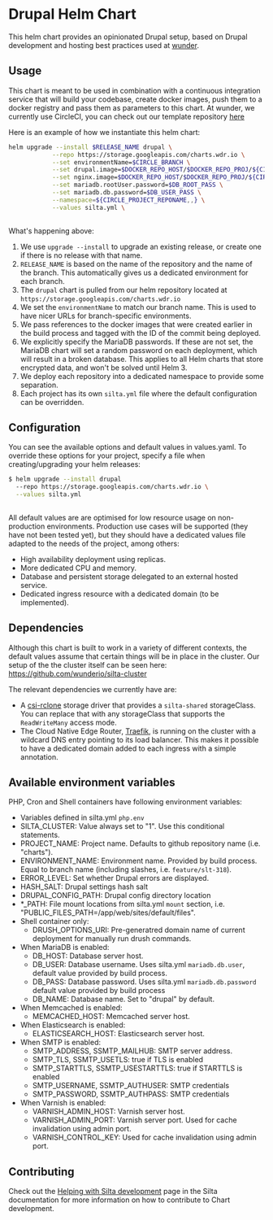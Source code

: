 # Drupal Helm Chart

This helm chart provides an opinionated Drupal setup, based on Drupal development and hosting best practices used at [wunder](https://wunder.io).

## Usage

This chart is meant to be used in combination with a continuous integration 
service that will build your codebase, create docker images, push them to a
docker registry and pass them as parameters to this chart. At wunder, we 
currently use CircleCI, you can check out our template repository [here](https://github.com/wunderio/drupal-project)

Here is an example of how we instantiate this helm chart: 

```bash
helm upgrade --install $RELEASE_NAME drupal \
            --repo https://storage.googleapis.com/charts.wdr.io \
            --set environmentName=$CIRCLE_BRANCH \
            --set drupal.image=$DOCKER_REPO_HOST/$DOCKER_REPO_PROJ/${CIRCLE_PROJECT_REPONAME,,}-drupal:$CIRCLE_SHA1 \
            --set nginx.image=$DOCKER_REPO_HOST/$DOCKER_REPO_PROJ/${CIRCLE_PROJECT_REPONAME,,}-nginx:$CIRCLE_SHA1 \
            --set mariadb.rootUser.password=$DB_ROOT_PASS \
            --set mariadb.db.password=$DB_USER_PASS \
            --namespace=${CIRCLE_PROJECT_REPONAME,,} \
            --values silta.yml \
            
```

What's happening above:

1. We use `upgrade --install` to upgrade an existing release, or create one if there is no release with that name.
2. `RELEASE_NAME` is based on the name of the repository and the name of the branch. This automatically gives us a dedicated environment for each branch.
3. The `drupal` chart is pulled from our helm repository located at `https://storage.googleapis.com/charts.wdr.io`
4. We set the `environmentName` to match our branch name. This is used to have nicer URLs for branch-specific environments.
5. We pass references to the docker images that were created earlier in the build process and tagged with the ID of the commit being deployed.
6. We explicitly specify the MariaDB passwords. If these are not set, the MariaDB chart will set a random password on each deployment, which will result in a broken database. This applies to all Helm charts that store encrypted data, and won't be solved until Helm 3.
7. We deploy each repository into a dedicated namespace to provide some separation.
8. Each project has its own `silta.yml` file where the default configuration can be overridden.

## Configuration

You can see the available options and default values in values.yaml.
To override these options for your project, specify a file when creating/upgrading your helm releases:

```bash
$ helm upgrade --install drupal
  --repo https://storage.googleapis.com/charts.wdr.io \
  --values silta.yml
    
```

All default values are are optimised for low resource usage on non-production environments.
Production use cases will be supported (they have not been tested yet), but they should
have a dedicated values file adapted to the needs of the project, among others:
- High availability deployment using replicas.
- More dedicated CPU and memory.
- Database and persistent storage delegated to an external hosted service.
- Dedicated ingress resource with a dedicated domain (to be implemented).

## Dependencies
Although this chart is built to work in a variety of different contexts, the default
values assume that certain things will be in place in the cluster. Our setup of the
the cluster itself can be seen here: https://github.com/wunderio/silta-cluster

The relevant dependencies we currently have are:
- A [csi-rclone](https://github.com/wunderio/csi-rclone) storage driver that provides a `silta-shared` storageClass. You can replace that with any
storageClass that supports the `ReadWriteMany` access mode.
- The Cloud Native Edge Router, [Traefik](https://traefik.io/), is running on the cluster with a wildcard DNS
entry pointing to its load balancer. This makes it possible to have a dedicated
domain added to each ingress with a simple annotation.

## Available environment variables

PHP, Cron and Shell containers have following environment variables:
  - Variables defined in silta.yml `php.env`
  - SILTA_CLUSTER: Value always set to "1". Use this conditional statements.
  - PROJECT_NAME: Project name. Defaults to github repository name (i.e. "charts").
  - ENVIRONMENT_NAME: Environment name. Provided by build process. Equal to branch name (including slashes, i.e. `feature/slt-318`).
  - ERROR_LEVEL:  Set whether Drupal errors are displayed. 
  - HASH_SALT: Drupal settings hash salt
  - DRUPAL_CONFIG_PATH: Drupal config directory location
  - *_PATH: File mount locations from silta.yml `mount` section, i.e. "PUBLIC_FILES_PATH=/app/web/sites/default/files".  
  - Shell container only: 
    - DRUSH_OPTIONS_URI: Pre-generatred domain name of current deployment for manually run drush commands.
  - When MariaDB is enabled:
    - DB_HOST: Database server host. 
    - DB_USER: Database username. Uses silta.yml `mariadb.db.user`, default value provided by build process.
    - DB_PASS: Database password. Uses silta.yml `mariadb.db.password` default value provided by build process
    - DB_NAME: Database name. Set to "drupal" by default.
  - When Memcached is enabled:
    - MEMCACHED_HOST: Memcached server host.
  - When Elasticsearch is enabled:
    - ELASTICSEARCH_HOST: Elasticsearch server host.
  - When SMTP is enabled:
    - SMTP_ADDRESS, SSMTP_MAILHUB: SMTP server address. 
    - SMTP_TLS, SSMTP_USETLS: true if TLS is enabled 
    - SMTP_STARTTLS, SSMTP_USESTARTTLS: true if STARTTLS is enabled 
    - SMTP_USERNAME, SSMTP_AUTHUSER: SMTP credentials
    - SMTP_PASSWORD, SSMTP_AUTHPASS: SMTP credentials
  - When Varnish is enabled:
    - VARNISH_ADMIN_HOST: Varnish server host.
    - VARNISH_ADMIN_PORT: Varnish server port. Used for cache invalidation using admin port. 
    - VARNISH_CONTROL_KEY: Used for cache invalidation using admin port. 

## Contributing

Check out the [Helping with Silta development](https://wunderio.github.io/silta/docs/help-with-silta-dev) page in the Silta documentation
for more information on how to contribute to Chart development.
